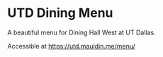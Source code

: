 # UTD Dining Menu

A beautiful menu for Dining Hall West at UT Dallas.

Accessible at https://utd.mauldin.me/menu/